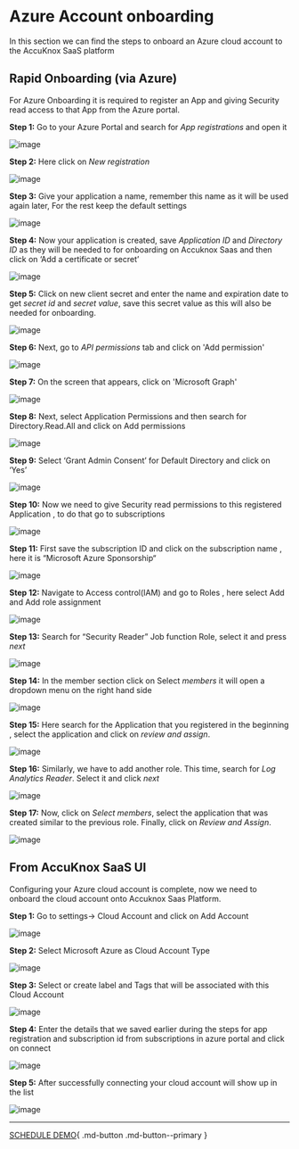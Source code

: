 
# Azure Account onboarding

In this section we can find the steps to onboard an Azure cloud account to the AccuKnox SaaS platform

## **Rapid Onboarding (via Azure)**

For Azure Onboarding it is required to register an App and giving Security read access to that App from the Azure portal.

**Step 1:** Go to your Azure Portal and search for *App registrations* and open it

![image](images/azure1.png)

**Step 2:** Here click on *New registration*

![image](images/azure2.png)

**Step 3:** Give your application a name, remember this name as it will be used again later, For the rest keep the default settings

![image](images/azure3.png)

**Step 4:** Now your application is created,  save *Application ID* and *Directory ID* as they will be needed to for onboarding on Accuknox Saas and then click on ‘Add a certificate or secret’

![image](images/azure4.png)

**Step 5:** Click on new client secret and enter the name and expiration date to get *secret id* and *secret value*, save this secret value as this will also be needed for onboarding.

![image](images/azure5.png)

**Step 6:** Next, go to *API permissions* tab and click on 'Add  permission'

![image](images/azure5-0.png)

**Step 7:** On the screen that appears, click on 'Microsoft Graph'

![image](images/azure5-1.png)

**Step 8:** Next, select Application Permissions and then search for Directory.Read.All and click on Add permissions

![image](images/azure5-2.png)

**Step 9:** Select ‘Grant Admin Consent’ for Default Directory and click on ‘Yes’

![image](images/azure5-3.png)

**Step 10:** Now we need to give Security read permissions to this registered Application , to do that go to subscriptions

![image](images/azure6.png)

**Step 11:** First save the subscription ID and click on the subscription name , here it is “Microsoft Azure Sponsorship“

![image](images/azure7.png)

**Step 12:** Navigate to Access control(IAM) and go to Roles , here select Add and Add role assignment

![image](images/azure8.png)

**Step 13:** Search for “Security Reader” Job function Role, select it and press *next*

![image](images/azure9.png)

**Step 14:** In the member section click on Select *members* it will open a dropdown menu on the right hand side

![image](images/azure10.png)

**Step 15:** Here search for the Application that you registered in the beginning , select the application and click on *review and assign*.

![image](images/azure11.png)

**Step 16:** Similarly, we have to add another role. This time, search for *Log Analytics Reader*. Select it and click *next*

![image](images/azure11-0.png)

**Step 17:** Now, click on *Select members*, select the application that was created similar to the previous role. Finally, click on *Review and Assign*.

![image](images/azure11-1.png)

## **From AccuKnox SaaS UI**

Configuring your Azure cloud account is complete, now we need to onboard the cloud account onto Accuknox Saas Platform.

**Step 1:** Go to settings→ Cloud Account and click on Add Account

![image](images/azure12.png)

**Step 2:** Select Microsoft Azure as Cloud Account Type

![image](images/azure13.png)

**Step 3:** Select or create label and Tags that will be associated with this Cloud Account

![image](images/azure14.png)

**Step 4:** Enter the details that we saved earlier during the steps for app registration and subscription id from subscriptions in azure portal and click on connect

![image](images/azure15.png)

**Step 5:** After successfully connecting your cloud account will show up in the list

![image](images/azure16.png)

- - -
[SCHEDULE DEMO](https://www.accuknox.com/contact-us){ .md-button .md-button--primary }
